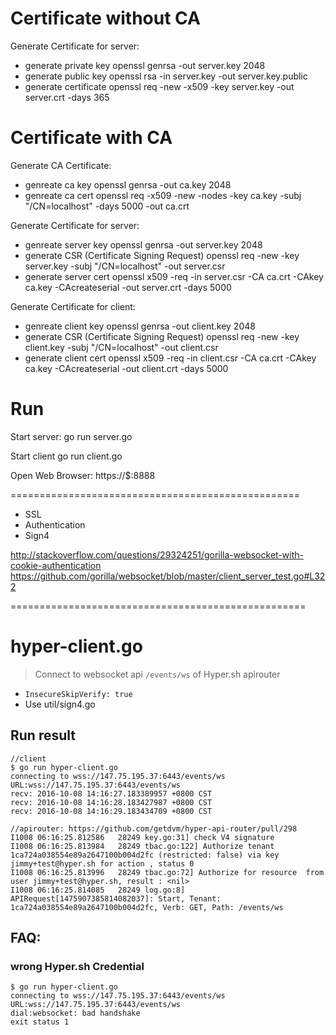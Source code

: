 # Certificate without CA

Generate Certificate for server:
  - generate private key
  openssl genrsa -out server.key 2048
  - generate public key
  openssl rsa -in server.key -out server.key.public
  - generate certificate
  openssl req -new -x509 -key server.key -out server.crt -days 365



# Certificate with CA

Generate CA Certificate:
  - genreate ca key
  openssl genrsa -out ca.key 2048
  - genreate ca cert
  openssl req -x509 -new -nodes -key ca.key -subj "/CN=localhost" -days 5000 -out ca.crt

Generate Certificate for server:
  - genreate server key
  openssl genrsa -out server.key 2048
  - generate CSR (Certificate Signing Request)
  openssl req -new -key server.key -subj "/CN=localhost" -out server.csr
  - generate server cert
  openssl x509 -req -in server.csr -CA ca.crt -CAkey ca.key -CAcreateserial -out server.crt -days 5000

Generate Certificate for client:
  - genreate client key
  openssl genrsa -out client.key 2048
  - generate CSR (Certificate Signing Request)
  openssl req -new -key client.key -subj "/CN=localhost" -out client.csr
  - generate client cert
  openssl x509 -req -in client.csr -CA ca.crt -CAkey ca.key -CAcreateserial -out client.crt -days 5000



# Run

Start server:
  go run server.go

Start client
  go run client.go

Open Web Browser:
  https://$:8888

==================================================

- SSL
- Authentication
- Sign4


http://stackoverflow.com/questions/29324251/gorilla-websocket-with-cookie-authentication
https://github.com/gorilla/websocket/blob/master/client_server_test.go#L322

===================================================

# hyper-client.go

>Connect to websocket api `/events/ws` of Hyper.sh apirouter

- `InsecureSkipVerify: true`
- Use util/sign4.go

## Run result
```
//client
$ go run hyper-client.go
connecting to wss://147.75.195.37:6443/events/ws
URL:wss://147.75.195.37:6443/events/ws
recv: 2016-10-08 14:16:27.183389957 +0800 CST
recv: 2016-10-08 14:16:28.183427987 +0800 CST
recv: 2016-10-08 14:16:29.183434709 +0800 CST

//apirouter: https://github.com/getdvm/hyper-api-router/pull/298
I1008 06:16:25.812586   28249 key.go:31] check V4 signature
I1008 06:16:25.813984   28249 tbac.go:122] Authorize tenant 1ca724a038554e89a2647100b004d2fc (restricted: false) via key jimmy+test@hyper.sh for action , status 0
I1008 06:16:25.813996   28249 tbac.go:72] Authorize for resource  from user jimmy+test@hyper.sh, result : <nil>
I1008 06:16:25.814085   28249 log.go:8] APIRequest[1475907385814082037]: Start, Tenant: 1ca724a038554e89a2647100b004d2fc, Verb: GET, Path: /events/ws
```

## FAQ:
### wrong Hyper.sh Credential
```
$ go run hyper-client.go
connecting to wss://147.75.195.37:6443/events/ws
URL:wss://147.75.195.37:6443/events/ws
dial:websocket: bad handshake
exit status 1
```
